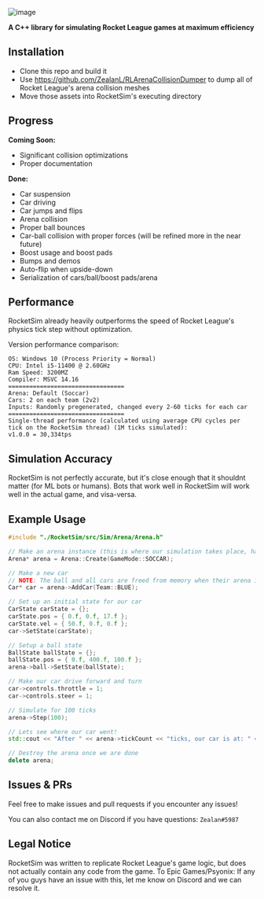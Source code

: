 ![image](https://user-images.githubusercontent.com/36944229/219303954-7267bce1-b7c5-4f15-881c-b9545512e65b.png)

**A C++ library for simulating Rocket League games at maximum efficiency**

## Installation
- Clone this repo and build it
- Use https://github.com/ZealanL/RLArenaCollisionDumper to dump all of Rocket League's arena collision meshes
- Move those assets into RocketSim's executing directory

## Progress
**Coming Soon:**
- Significant collision optimizations
- Proper documentation

**Done:**
- Car suspension
- Car driving
- Car jumps and flips
- Arena collision
- Proper ball bounces
- Car-ball collision with proper forces (will be refined more in the near future)
- Boost usage and boost pads
- Bumps and demos
- Auto-flip when upside-down
- Serialization of cars/ball/boost pads/arena

## Performance
RocketSim already heavily outperforms the speed of Rocket League's physics tick step without optimization.

Version performance comparison:
```
OS: Windows 10 (Process Priority = Normal)
CPU: Intel i5-11400 @ 2.60GHz
Ram Speed: 3200MZ
Compiler: MSVC 14.16
=================================
Arena: Default (Soccar)
Cars: 2 on each team (2v2)
Inputs: Randomly pregenerated, changed every 2-60 ticks for each car
=================================
Single-thread performance (calculated using average CPU cycles per tick on the RocketSim thread) (1M ticks simulated):
v1.0.0 = 30,334tps
```

## Simulation Accuracy
RocketSim is not perfectly accurate, but it's close enough that it shouldnt matter (for ML bots or humans).
Bots that work well in RocketSim will work well in the actual game, and visa-versa.

## Example Usage
```cpp
#include "./RocketSim/src/Sim/Arena/Arena.h"

// Make an arena instance (this is where our simulation takes place, has its own btDynamicsWorld instance)
Arena* arena = Arena::Create(GameMode::SOCCAR);

// Make a new car
// NOTE: The ball and all cars are freed from memory when their arena is deconstructed, you don't need to do it yourself
Car* car = arena->AddCar(Team::BLUE);

// Set up an initial state for our car
CarState carState = {};
carState.pos = { 0.f, 0.f, 17.f };
carState.vel = { 50.f, 0.f, 0.f };
car->SetState(carState);

// Setup a ball state
BallState ballState = {};
ballState.pos = { 0.f, 400.f, 100.f };
arena->ball->SetState(ballState);

// Make our car drive forward and turn
car->controls.throttle = 1;
car->controls.steer = 1;

// Simulate for 100 ticks
arena->Step(100);

// Lets see where our car went!
std::cout << "After " << arena->tickCount << "ticks, our car is at: " << car->GetState().pos << std::endl;

// Destroy the arena once we are done
delete arena;
```

## Issues & PRs
Feel free to make issues and pull requests if you encounter any issues!

You can also contact me on Discord if you have questions: `Zealan#5987`

## Legal Notice
RocketSim was written to replicate Rocket League's game logic, but does not actually contain any code from the game.
To Epic Games/Psyonix: If any of you guys have an issue with this, let me know on Discord and we can resolve it.
